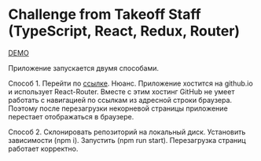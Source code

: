 # Challenge from Takeoff Staff (TypeScript, React, Redux, Router)

[DEMO](https://webdirection-dev.github.io/challenge-takeoff-redux-ts/)

Приложение запускается двумя способами.

Способ 1.
Перейти по [ссылке](https://webdirection-dev.github.io/challenge-takeoff-redux-ts/).
Нюанс. Приложение хостится на github.io и использует React-Router. Вместе с этим хостинг GitHub не умеет работать с навигацией по ссылкам из адресной строки браузера. Поэтому после перезагрузки некорневой страницы приложение перестает отображаться в браузере.

Способ 2.
Склонировать репозиторий на локальный диск.
Установить зависимости (npm i).
Запустить (npm run start).
Перезагрузка страниц работает корректно.
